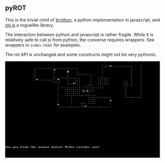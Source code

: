 pyROT
-----

This is the trivial child of [brython](https://brython.info/), a python implementation in javascript, and [rot.js](https://ondras.github.io/rot.js) a roguelike library.

The interaction between python and javascript is rather fragile. While it is relatively safe to call js from python, the converse requires wrappers. See wrappers in `index.html` for examples.

The rot API is unchanged and some constructs might not be very pythonic.

![](https://github.com/benob/pyROT/blob/master/screenshot.png)
